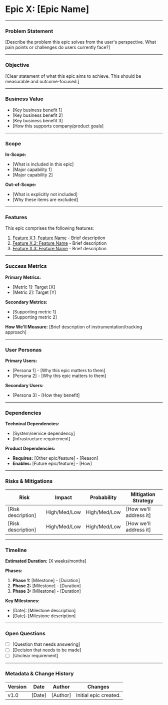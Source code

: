 # Epic X: [Epic Name]

---

### Problem Statement

[Describe the problem this epic solves from the user's perspective. What pain points or challenges do users currently face?]

---

### Objective

[Clear statement of what this epic aims to achieve. This should be measurable and outcome-focused.]

---

### Business Value

- [Key business benefit 1]
- [Key business benefit 2]
- [Key business benefit 3]
- [How this supports company/product goals]

---

### Scope

**In-Scope:**

- [What is included in this epic]
- [Major capability 1]
- [Major capability 2]

**Out-of-Scope:**

- [What is explicitly not included]
- [Why these items are excluded]

---

### Features

This epic comprises the following features:

1. [Feature X.1: Feature Name](../features/epic-x-name/feature-x.1.md) - Brief description
2. [Feature X.2: Feature Name](../features/epic-x-name/feature-x.2.md) - Brief description
3. [Feature X.3: Feature Name](../features/epic-x-name/feature-x.3.md) - Brief description

---

### Success Metrics

**Primary Metrics:**

- [Metric 1]: Target [X]
- [Metric 2]: Target [Y]

**Secondary Metrics:**

- [Supporting metric 1]
- [Supporting metric 2]

**How We'll Measure:**
[Brief description of instrumentation/tracking approach]

---

### User Personas

**Primary Users:**

- [Persona 1] - [Why this epic matters to them]
- [Persona 2] - [Why this epic matters to them]

**Secondary Users:**

- [Persona 3] - [How they benefit]

---

### Dependencies

**Technical Dependencies:**

- [System/service dependency]
- [Infrastructure requirement]

**Product Dependencies:**

- **Requires:** [Other epic/feature] - [Reason]
- **Enables:** [Future epic/feature] - [How]

---

### Risks & Mitigations

| Risk               | Impact       | Probability  | Mitigation Strategy    |
| ------------------ | ------------ | ------------ | ---------------------- |
| [Risk description] | High/Med/Low | High/Med/Low | [How we'll address it] |
| [Risk description] | High/Med/Low | High/Med/Low | [How we'll address it] |

---

### Timeline

**Estimated Duration:** [X weeks/months]

**Phases:**

1. **Phase 1:** [Milestone] - [Duration]
2. **Phase 2:** [Milestone] - [Duration]
3. **Phase 3:** [Milestone] - [Duration]

**Key Milestones:**

- [Date]: [Milestone description]
- [Date]: [Milestone description]

---

### Open Questions

- [ ] [Question that needs answering]
- [ ] [Decision that needs to be made]
- [ ] [Unclear requirement]

---

### Metadata & Change History

| Version | Date   | Author   | Changes               |
| ------- | ------ | -------- | --------------------- |
| v1.0    | [Date] | [Author] | Initial epic created. |
